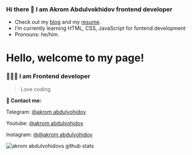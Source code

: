 ### Hi there 👋 I am Akrom Abdulvokhidov frontend developer
- Check out my [blog]() and my [resume]().
- I’m currently learning HTML, CSS, JavaScript for fontend development
- Pronouns: he/him.

# Hello, welcome to my page!
### 👨🏻‍💻 I am Frontend developer

>Love coding

**📧 Contact me:**
 
Telegram: [@akrom abdulvohidov](https://t.me/usmon_masudjonov)

Youtube: [@akrom abdulvohidov](https://youtube.com/usmonmasudjonov)

Instagram: [@@akrom abdulvohidov](https://www.instagram.com/usmon_masudjonov/)

![akrom abdulvohidovs github stats](https://github-readme-stats.vercel.app/api?username=akrom409&show_icons=true&theme=react)

